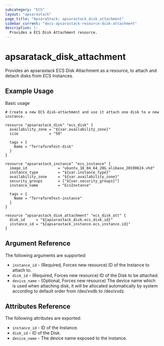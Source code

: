 ```yaml
---
subcategory: "ECS"
layout: "apsarastack"
page_title: "ApsaraStack: apsarastack_disk_attachment"
sidebar_current: "docs-apsarastack-resource-disk-attachment"
description: |-
  Provides a ECS Disk Attachment resource.
---
```


# apsaratack\_disk\_attachment

Provides an apsarastack ECS Disk Attachment as a resource, to attach and detach disks from ECS Instances.

## Example Usage

Basic usage

```
# Create a new ECS disk-attachment and use it attach one disk to a new instance.

resource "apsarastack_disk" "ecs_disk" {
  availability_zone = "${var.availability_zone}"
  size              = "50"

  tags = {
    Name = "TerraformTest-disk"
  }
}

resource "apsarastack_instance" "ecs_instance" {
  image_id              = "ubuntu_18_04_64_20G_alibase_20190624.vhd"
  instance_type         = "${var.instance_type}"
  availability_zone     = "${var.availability_zone}"
  security_groups       = ["${var.security_groups}"]
  instance_name         = "EcsInstance"

  tags = {
    Name = "TerraformTest-instance"
  }
}

resource "apsarastack_disk_attachment" "ecs_disk_att" {
  disk_id     = "${apsarastack_disk.ecs_disk.id}"
  instance_id = "${apsarastack_instance.ecs_instance.id}"
}
```
## Argument Reference

The following arguments are supported:

* `instance_id` - (Required, Forces new resource) ID of the Instance to attach to.
* `disk_id` - (Required, Forces new resource) ID of the Disk to be attached.
* `device_name` - (Optional, Forces new resource) The device name which is used when attaching disk, it will be allocated automatically by system according to default order from /dev/xvdb to /dev/xvdz.
                                                          
## Attributes Reference

The following attributes are exported:

* `instance_id` - ID of the Instance.
* `disk_id` - ID of the Disk.
* `device_name` - The device name exposed to the instance.
